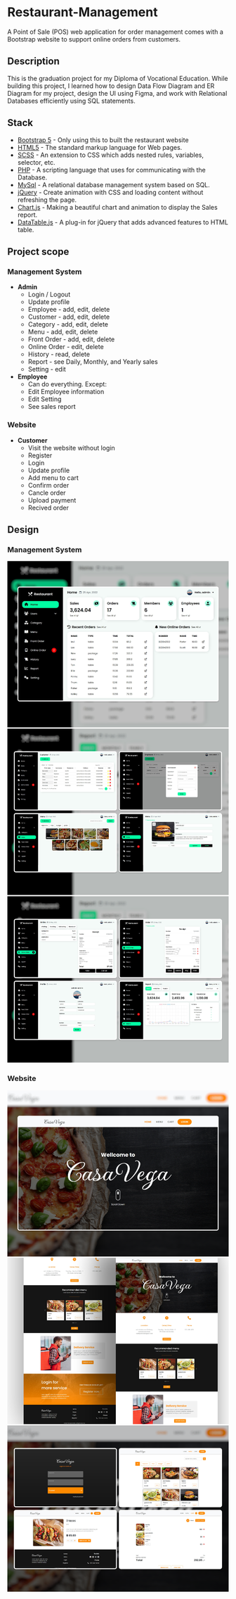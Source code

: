 # Restaurant-Management

A Point of Sale (POS) web application for order management comes with a Bootstrap website to support online orders from customers.

## Description

This is the graduation project for my Diploma of Vocational Education. While building this project, I learned how to design Data Flow Diagram and ER Diagram for my project, design the UI using Figma, and work with Relational Databases efficiently using SQL statements. 

## Stack

- [Bootstrap 5](https://getbootstrap.com/) - Only using this to built the restaurant website
- [HTML5](https://www.w3schools.com/html/) - The standard markup language for Web pages.
- [SCSS](https://sass-lang.com/) - An extension to CSS which adds nested rules, variables, selector, etc.
- [PHP](https://www.php.net/) - A scripting language that uses for communicating with the Database.
- [MySql](https://www.mysql.com/) - A relational database management system based on SQL.
- [jQuery](https://jquery.com/) - Create animation with CSS and loading content without refreshing the page.
- [Chart.js](https://www.chartjs.org/) - Making a beautiful chart and animation to display the Sales report.
- [DataTable.js](https://datatables.net/) - A plug-in for jQuery that adds advanced features to HTML table.

## Project scope

### Management System
- **Admin**
  - Login / Logout
  - Update profile
  - Employee - add, edit, delete 
  - Customer - add, edit, delete 
  - Category - add, edit, delete 
  - Menu - add, edit, delete 
  - Front Order - add, edit, delete 
  - Online Order - edit, delete 
  - History - read, delete 
  - Report - see Daily, Monthly, and Yearly sales
  - Setting - edit
- **Employee**
  - Can do everything. Except:
  - Edit Employee information
  - Edit Setting
  - See sales report 
  
### Website
- **Customer**
  - Visit the website without login
  - Register
  - Login
  - Update profile
  - Add menu to cart
  - Confirm order
  - Cancle order
  - Upload payment
  - Recived order

## Design

### Management System

![Home-Page](asset/design/management/home.png)
![Mixing-Pages-1](asset/design/management/mixing-1.png)
![Mixing-Pages-2](asset/design/management/mixing-2.png)

### Website

![Home-Page](asset/design/website/1.png)
![Home-Page-Full](asset/design/website/2.png)
![Mixing-Pages](asset/design/website/mixing.png)
